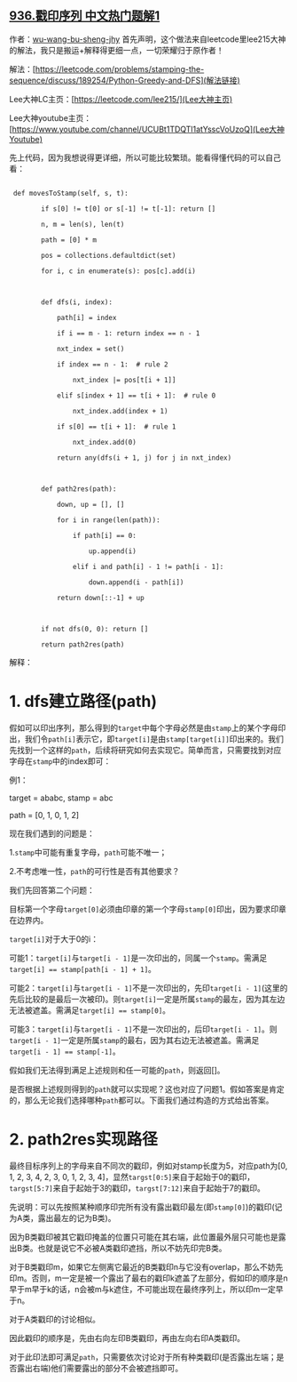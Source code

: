 ## [936.戳印序列 中文热门题解1](https://leetcode.cn/problems/stamping-the-sequence/solutions/100000/dfsban-yun-by-wu-wang-bu-sheng-jhy)

作者：[wu-wang-bu-sheng-jhy](https://leetcode.cn/u/wu-wang-bu-sheng-jhy)
首先声明，这个做法来自leetcode里lee215大神的解法，我只是搬运+解释得更细一点，一切荣耀归于原作者！
解法：[https://leetcode.com/problems/stamping-the-sequence/discuss/189254/Python-Greedy-and-DFS](解法链接)
Lee大神LC主页：[https://leetcode.com/lee215/](Lee大神主页)
Lee大神youtube主页：[https://www.youtube.com/channel/UCUBt1TDQTl1atYsscVoUzoQ](Lee大神Youtube)

先上代码，因为我想说得更详细，所以可能比较繁琐。能看得懂代码的可以自己看：
```
 def movesToStamp(self, s, t):
        if s[0] != t[0] or s[-1] != t[-1]: return []
        n, m = len(s), len(t)
        path = [0] * m
        pos = collections.defaultdict(set)
        for i, c in enumerate(s): pos[c].add(i)

        def dfs(i, index):
            path[i] = index
            if i == m - 1: return index == n - 1
            nxt_index = set()
            if index == n - 1:  # rule 2
                nxt_index |= pos[t[i + 1]]
            elif s[index + 1] == t[i + 1]:  # rule 0
                nxt_index.add(index + 1)
            if s[0] == t[i + 1]:  # rule 1
                nxt_index.add(0)
            return any(dfs(i + 1, j) for j in nxt_index)

        def path2res(path):
            down, up = [], []
            for i in range(len(path)):
                if path[i] == 0:
                    up.append(i)
                elif i and path[i] - 1 != path[i - 1]:
                    down.append(i - path[i])
            return down[::-1] + up

        if not dfs(0, 0): return []
        return path2res(path)
```

解释：

# 1. dfs建立路径(path)
假如可以印出序列，那么得到的`target`中每个字母必然是由`stamp`上的某个字母印出，我们令`path[i]`表示它，即`target[i]`是由`stamp[target[i]]`印出来的。我们先找到一个这样的`path`，后续将研究如何去实现它。简单而言，只需要找到对应字母在`stamp`中的index即可：

例1：
target = ababc, stamp = abc
path = [0, 1, 0, 1, 2]

现在我们遇到的问题是：
1.`stamp`中可能有重复字母，`path`可能不唯一；
2.不考虑唯一性，`path`的可行性是否有其他要求？

我们先回答第二个问题：

目标第一个字母`target[0]`必须由印章的第一个字母`stamp[0]`印出，因为要求印章在边界内。

`target[i]`对于大于0的i：   
可能1：`target[i]`与`target[i - 1]`是一次印出的，同属一个`stamp`。需满足`target[i] == stamp[path[i - 1] + 1]`。
可能2：`target[i]`与`target[i - 1]`不是一次印出的，先印`target[i - 1]`(这里的先后比较的是最后一次被印)。则`target[i]`一定是所属`stamp`的最左，因为其左边无法被遮盖。需满足`target[i] == stamp[0]`。
可能3：`target[i]`与`target[i - 1]`不是一次印出的，后印`target[i - 1]`。则`target[i - 1]`一定是所属`stamp`的最右，因为其右边无法被遮盖。需满足`target[i - 1] == stamp[-1]`。

假如我们无法得到满足上述规则和任一可能的`path`，则返回[]。

是否根据上述规则得到的`path`就可以实现呢？这也对应了问题1。假如答案是肯定的，那么无论我们选择哪种`path`都可以。下面我们通过构造的方式给出答案。

# 2. path2res实现路径
最终目标序列上的字母来自不同次的戳印，例如对stamp长度为5，对应path为[0, 1, 2, 3, 4, 2, 3, 0, 1, 2, 3, 4]，显然`targst[0:5]`来自于起始于0的戳印，`targst[5:7]`来自于起始于3的戳印，`targst[7:12]`来自于起始于7的戳印。

先说明：可以先按照某种顺序印完所有没有露出戳印最左(即`stamp[0]`)的戳印(记为A类，露出最左的记为B类)。
因为B类戳印被其它戳印掩盖的位置只可能在其右端，此位置最外层只可能也是露出B类。也就是说它不必被A类戳印遮挡，所以不妨先印完B类。

对于B类戳印m，如果它左侧离它最近的B类戳印n与它没有overlap，那么不妨先印m。否则，m一定是被一个露出了最右的戳印k遮盖了左部分，假如印的顺序是n早于m早于k的话，n会被m与k遮住，不可能出现在最终序列上，所以印m一定早于n。

对于A类戳印的讨论相似。

因此戳印的顺序是，先由右向左印B类戳印，再由左向右印A类戳印。

对于此印法即可满足`path`，只需要依次讨论对于所有种类戳印(是否露出左端；是否露出右端)他们需要露出的部分不会被遮挡即可。